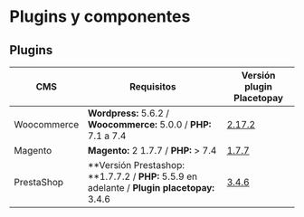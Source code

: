 # Plugins y componentes

## Plugins


CMS | Requisitos  | Versión plugin Placetopay 
---------|----------|---------
 Woocommerce |**Wordpress:** 5.6.2 / **Woocommerce:** 5.0.0 / **PHP:** 7.1 a 7.4 | [2.17.2](https://dev.placetopay.com/web/wp-content/uploads/2021/03/woocommerce-gateway-placetopay-2.17.2.zip)
 Magento | **Magento:** 2 1.7.7 / **PHP:** > 7.4  | [1.7.7](https://dev.placetopay.com/web/wp-content/uploads/2021/03/magento2-placetopay-1.7.7.zip)
 PrestaShop | **Versión Prestashop: **1.7.7.2 / **PHP:** 5.5.9 en adelante / **Plugin placetopay:** 3.4.6 | [3.4.6](https://dev.placetopay.com/web/wp-content/uploads/2021/03/placetopaypayment_3.4.7.zip)


